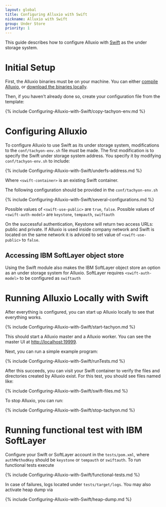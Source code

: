 ```yaml
---
layout: global
title: Configuring Alluxio with Swift
nickname: Alluxio with Swift
group: Under Store
priority: 1
---
```


This guide describes how to configure Alluxio with
[Swift](http://docs.openstack.org/developer/swift/) as the under storage system.

# Initial Setup

First, the Alluxio binaries must be on your machine. You can either
[compile Alluxio](Building-Alluxio-Master-Branch.html), or
[download the binaries locally](Running-Alluxio-Locally.html).

Then, if you haven't already done so, create your configuration file from the template:

{% include Configuring-Alluxio-with-Swift/copy-tachyon-env.md %}

# Configuring Alluxio

To configure Alluxio to use Swift as its under storage system, modifications to the
`conf/tachyon-env.sh` file must be made. The first modification is to specify the Swift under
storage system address. You specify it by modifying `conf/tachyon-env.sh` to include:

{% include Configuring-Alluxio-with-Swift/underfs-address.md %}

Where `<swift-container>` is an existing Swift container.

The following configuration should be provided in the `conf/tachyon-env.sh`

{% include Configuring-Alluxio-with-Swift/several-configurations.md %}
  	
Possible values of `<swift-use-public>` are `true`, `false`.
Possible values of `<swift-auth-model>` are `keystone`,
`tempauth`, `swiftauth`

On the successful authentication, Keystone will return two access URLs: public and private. If Alluxio is used inside company network and Swift is located on the same network it is adviced to set value of `<swift-use-public>`  to `false`.


## Accessing IBM SoftLayer object store

Using the Swift module also makes the IBM SoftLayer object store an option as an under storage system for Alluxio. 
SoftLayer requires `<swift-auth-model>` to be configured as `swiftauth`
 
# Running Alluxio Locally with Swift

After everything is configured, you can start up Alluxio locally to see that everything works.

{% include Configuring-Alluxio-with-Swift/start-tachyon.md %}

This should start a Alluxio master and a Alluxio worker. You can see the master UI at
[http://localhost:19999](http://localhost:19999).

Next, you can run a simple example program:

{% include Configuring-Alluxio-with-Swift/runTests.md %}

After this succeeds, you can visit your Swift container to verify the files and directories created
by Alluxio exist. For this test, you should see files named like:

{% include Configuring-Alluxio-with-Swift/swift-files.md %}

To stop Alluxio, you can run:

{% include Configuring-Alluxio-with-Swift/stop-tachyon.md %}

# Running functional test with IBM SoftLayer

Configure your Swift or SoftLayer account in the `tests/pom.xml`, where `authMethodKey` should be `keystone` or `tempauth` or `swiftauth`.
To run functional tests execute

{% include Configuring-Alluxio-with-Swift/functional-tests.md %}

In case of failures, logs located under `tests/target/logs`. You may also activate heap dump via

{% include Configuring-Alluxio-with-Swift/heap-dump.md %}
